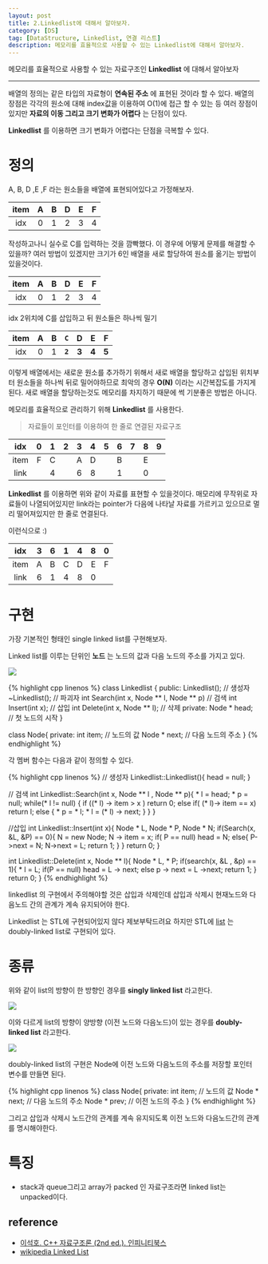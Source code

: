 ```yaml
---
layout: post
title: 2.Linkedlist에 대해서 알아보자.
category: [DS]
tag: [DataStructure, Linkedlist, 연결 리스트]
description: 메모리를 효율적으로 사용할 수 있는 Linkedlist에 대해서 알아보자.
---
```


메모리를 효율적으로 사용할 수 있는 자료구조인 **Linkedlist** 에 대해서 알아보자

---

배열의 정의는 같은 타입의 자료형이 **연속된 주소** 에 표현된 것이라 할 수 있다. 배열의 장점은 각각의 원소에 대해 index값을 이용하여 O(1)에 접근 할 수 있는 등 여러 장점이 있지만 **자료의 이동 그리고 크기 변화가 어렵다** 는 단점이 있다.

**Linkedlist** 를 이용하면 크기 변화가 어렵다는 단점을 극복할 수 있다.

# 정의
A, B, D ,E ,F 라는 원소들을 배열에 표현되어있다고 가정해보자.

|item| A| B | D | E | F |
|:-:|:-:|:-:|:-:|:-:|:-:|
|idx| 0 | 1 | 2 | 3 | 4 |

작성하고나니 실수로 C를 입력하는 것을 깜빡했다. 이 경우에 어떻게 문제를 해결할 수 있을까? 여러 방법이 있겠지만 크기가 6인 배열을 새로 할당하여 원소를 옮기는 방법이 있을것이다.

|item| A| B | D | E | F |
|:-:|:-:|:-:|:-:|:-:|:-:|
|idx| 0 | 1 | 2 | 3 | 4 |  

idx 2위치에 C를 삽입하고 뒤 원소들은 하나씩 밀기

|item| A| B | **`C`** | **D** | **E** | **F** |
|:-:|:-:|:-:|:-:|:-:|:-:|:-:|
|idx| 0 | 1 | **`2`** | **3** | **4** | **5** |

이렇게 배열에서는 새로운 원소를 추가하기 위해서 새로 배열을 할당하고 삽입된 위치부터 원소들을 하나씩 뒤로 밀어야하므로 최악의 경우 **O(N)** 이라는 시간복잡도를 가지게 된다. 새로 배열을 할당하는것도 메모리를 차지하기 때문에 썩 기분좋은 방법은 아니다.

메모리를 효율적으로 관리하기 위해 **Linkedlist** 를 사용한다.  

> 자료들이 포인터를 이용하여 한 줄로 연결된 자료구조

|idx | 0 | 1 | 2 | 3 | 4 | 5 | 6 | 7 | 8 | 9 |
|:-: |:-:|:-:|:-:|:-:|:-:|:-:|:-:|:-:|:-:|:-:|
|item| F | C |   | A | D |   | B |   | E |   |
|link|   | 4 |   | 6 | 8 |   | 1 |   | 0 |   |

**Linkedlist** 를 이용하면 위와 같이 자료를 표현할 수 있을것이다. 매모리에 무작위로 자료들이 나열되어있지만 link라는 pointer가 다음에 나타날 자료를 가르키고 있으므로 멀리 떨어져있지만 한 줄로 연결된다.


이런식으로 :)  

|idx | 3 | 6 | 1 | 4 | 8 | 0 |
|:-: |:-:|:-:|:-:|:-:|:-:|:-:|
|item| A | B | C | D | E | F |
|link| 6 | 1 | 4 | 8 | 0 |   |


# 구현
가장 기본적인 형태인 single linked list를 구현해보자.

Linked list를 이루는 단위인 **노드** 는 노드의 값과 다음 노드의 주소를 가지고 있다.

<img src="https://upload.wikimedia.org/wikipedia/commons/thumb/6/6d/Singly-linked-list.svg/408px-Singly-linked-list.svg.png" />

{% highlight cpp linenos %}
class Linkedlist {
	public:
		Linkedlist(); // 생성자
		~Linkedlist(); // 파괴자
		int Search(int x, Node ** l, Node ** p) // 검색
		int Insert(int x); // 삽입
		int Delete(int x, Node ** l); // 삭제
	private:
		Node * head;  // 첫 노드의 시작
}

class Node{
	private:
		int item; // 노드의 값
		Node * next; // 다음 노드의 주소
}
{% endhighlight %}

각 멤버 함수는 다음과 같이 정의할 수 있다.

{% highlight cpp linenos %}
// 생성자
Linkedlist::Linkedlist(){
	head = null;
}

// 검색
int Linkedlist::Search(int x, Node ** l , Node ** p){
	* l = head; * p = null;
	while(* l != null) {
		if ((* l) -> item > x ) return 0;
		else if( (* l)-> item == x) return l;
		else {
			* p = * l;
			* l = (* l) -> next;
		}
	}
}

//삽입
int Linkedlist::Insert(int x){
	Node * L, Node * P, Node * N;
	if(Search(x, &L, &P) == 0){
		N = new Node;
		N -> item = x;
		if( P == null) head = N;
		else{
			P->next = N;
			N->next = L;
			return 1;
		}
	}
	return 0;
}

int Linkedlist::Delete(int x, Node ** l){
	Node * L, * P;
	if(search(x, &L , &p) == 1){
		* l = L;
		if(P == null) head = L -> next;
		else p -> next = L ->next;
		return 1;
	}
	return 0;
}
{% endhighlight %}

linkedlist 의 구현에서 주의해야할 것은 삽입과 삭제인데 삽입과 삭제시 현재노드와 다음노드 간의 관계가 계속 유지되어야 한다.

Linkedlist 는 STL에 구현되어있지 않다 <delete>제보부탁드려요</delete> 하지만 STL에 [list](http://www.cplusplus.com/reference/list/list/) 는 doubly-linked list로 구현되어 있다.

# 종류
위와 같이 list의 방향이 한 방향인 경우를 **singly linked list** 라고한다.

<img src="https://upload.wikimedia.org/wikipedia/commons/thumb/6/6d/Singly-linked-list.svg/408px-Singly-linked-list.svg.png" />

이와 다르게 list의 방향이 양방향 (이전 노드와 다음노드)이 있는 경우를 **doubly-linked list** 라고한다.

<img src="https://upload.wikimedia.org/wikipedia/commons/thumb/5/5e/Doubly-linked-list.svg/610px-Doubly-linked-list.svg.png" />


doubly-linked list의 구현은 Node에 이전 노드와 다음노드의 주소를 저장할 포인터 변수를 만들면 된다.

{% highlight cpp linenos %}
class Node{
	private:
		int item; // 노드의 값
		Node * next; // 다음 노드의 주소
		Node * prev; // 이전 노드의 주소
}
{% endhighlight %}

그리고 삽입과 삭제시 노드간의 관계를 계속 유지되도록 이전 노드와 다음노드간의 관계를 명시해야한다.


# 특징  
- stack과 queue그리고 array가 packed 인 자료구조라면
 linked list는 unpacked이다.  

## reference
 - [이석호. C++ 자료구조론 (2nd ed.). 인피니티북스](http://www.yes24.com/24/goods/2656393)
 - [wikipedia Linked List](https://en.wikipedia.org/wiki/Linked_list)
